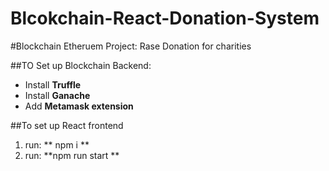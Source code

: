 # Blcokchain-React-Donation-System
#Blockchain Etheruem Project: Rase Donation for charities 

##TO Set up Blockchain Backend:
- Install **Truffle**
- Install **Ganache**
- Add **Metamask extension**

##To set up React frontend
1. run:  ** npm i **
2. run: **npm run start **

